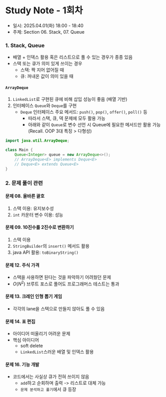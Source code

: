 # Study Note - 1회차
* 일시: 2025.04.01(화) 18:00 - 18:40
* 주제: Section 06. Stack, 07. Queue

### 1. Stack, Queue
* 배열 + 인덱스 활용 혹은 리스트으로 풀 수 있는 경우가 종종 있음
* 스택 또는 큐가 의미 있게 쓰이는 경우
  * 스택: 짝 지어 없어질 때
  * 큐: 꺼내온 값이 의미 있을 때

#### `ArrayDeque`
1. `LinkedList`로 구현된 큐에 비해 삽입 성능이 좋음 (배열 기반)
2. 인터페이스 `Queue`와 `Deque`를 구현
   * `Deque` 인터페이스 주요 메서드: `push()`, `pop()`, `offer()`, `poll()` 등
     * 따라서 스택, 큐, 덱 문제에 모두 활용 가능
     * 아래와 같이 `Queue`로 변수 선언 시 Queue에 필요한 메서드만 활용 가능 (Recall. OOP 3대 특징 > 다형성)
```java
import java.util.ArrayDeque;

class Main {
    Queue<Integer> queue = new ArrayDeque<>();
    // ArrayDeque<E> implements Deque<E>
    // Deque<E> extends Queue<E>
}
```

### 2. 문제 풀이 관련
#### 문제 08. 올바른 괄호
1. 스택 이용: 유지보수성
2. `int` 카운터 변수 이용: 성능

#### 문제 09. 10진수를 2진수로 변환하기
1. 스택 이용
2. `StringBuilder`의 `insert()` 메서드 활용
3. java API 활용: `toBinaryString()`

#### 문제 12. 주식 가격
* 스택을 사용하면 된다는 것을 파악하기 어려웠던 문제
* $O(N^2)$ 브루트 포스로 풀어도 프로그래머스 테스트는 통과

#### 문제 13. 크레인 인형 뽑기 게임
* 각각의 lane을 스택으로 만들지 않아도 풀 수 있음

#### 문제 14. 표 편집
* 아이디어 떠올리기 어려운 문제
* 핵심 아이디어
  * soft delete
  * `LinkedList`스러운 배열 및 인덱스 활용

#### 문제 16. 기능 개발
* 코드에서는 사실상 큐가 전혀 쓰이지 않음
  * `add`하고 순회하며 출력 -> 리스트로 대체 가능
  * `문제 분석하고 풀기`에서 큐 등장